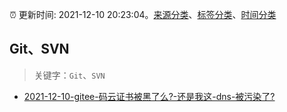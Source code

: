 :alarm_clock: 更新时间: 2021-12-10 20:23:04。[来源分类](../README.md)、[标签分类](../TAGS.md)、[时间分类](../TIMELINE.md)

## Git、SVN


> 关键字：`Git`、`SVN`



- [2021-12-10-gitee-码云证书被黑了么?-还是我这-dns-被污染了?](https://www.v2ex.com/t/821407) 